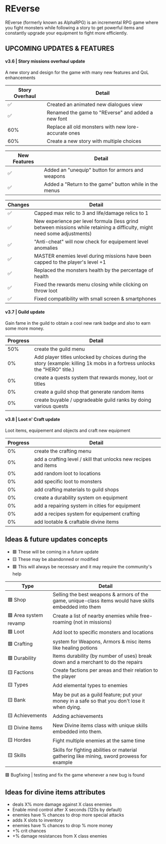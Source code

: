 # REverse
REverse (formerly known as AlphaRPG) is an incremental RPG game where you fight monsters while following a story to get powerful items and constantly upgrade your equipment to fight more efficiently.

## UPCOMING UPDATES & FEATURES

#### v3.6 | Story missions overhaul update
   A new story and design for the game with many new features and QoL enhancements

Story Overhaul  | Detail
------------- | -------------
✅ | Created an animated new dialogues view 
✅ | Renamed the game to "REverse" and added a new font
60%  | Replace all old monsters with new lore-accurate ones
60%  | Create a new story with multiple choices

New Features | Detail
------------- | -------------
✅ | Added an "unequip" button for armors and weapons
✅ | Added a "Return to the game" button while in the menus
  
Changes | Detail
------------- | -------------
✅ | Capped max relic to 3 and life/damage relics to 1 
✅ | New experience per level formula (less grind between missions while retaining a difficulty, might need some adjustments)
✅ | "Anti-cheat" will now check for equipement level anomalies
✅ | MASTER enemies level during missions have been capped to the player's level +1
✅ | Replaced the monsters health by the percentage of health
✅ | Fixed the rewards menu closing while clicking on throw loot 
✅ | Fixed compatibility with small screen & smartphones

#### v3.7 | Guild update
   Gain fame in the guild to obtain a cool new rank badge and also to earn some more money.
     
Progress  | Detail
------------- | -------------
50%  | create the guild menu 
0%   | Add player titles unlocked by choices during the story (example: killing 1k mobs in a fortress unlocks the "HERO" title.)  
0%   | create a quests system that rewards money, loot or titles
0%   | create a guild shop that generate random items 
0%   | create buyable / upgradeable guild ranks by doing various quests

#### v3.8 | Loot n' Craft update
   Loot items, equipement and objects and craft new equipment

Progress  | Detail
------------- | -------------
0%  | create the crafting menu 
0%  | add a crafting level / skill that unlocks new recipes and items
0%  | add random loot to locations
0%  | add specific loot to monsters
0%  | add crafting materials to guild shops 
0%  | create a durability system on equipment 
0%  | add a repairing system in cities for equipment
0%  | add a recipes system for equipement crafting
0%  | add lootable & craftable divine items

## Ideas & future updates concepts

- 🟩 These will be coming in a future update
- 🟨 These may be abandonned or modified 
- 🟪 This will always be necessary and it may require the community's help

Type  | Detail
------------- | -------------
🟩 Shop  | Selling the best weapons & armors of the game, unique-class items would have skills embedded into them
🟩 Area system revamp | Create a list of nearby enemies while free-roaming (not in missions)
🟩 Loot | Add loot to specific monsters and locations
🟩 Crafting | system for Weapons, Armors & misc items like healing potions
🟩 Durability | Items durability (by number of uses) break down and a merchant to do the repairs 
🟨 Factions | Create factions per areas and their relation to the player
🟨 Types | Add elemental types to enemies 
🟨 Bank  | May be put as a guild feature; put your money in a safe so that you don't lose it when dying.
🟨 Achievements | Adding achievements
🟨 Divine items | New Divine items class with unique skills embedded into them.
🟨 Hordes  | Fight multiple enemies at the same time
🟨 Skills  | Skills for fighting abilities or material gathering like mining, sword prowess for example

🟪 Bugfixing | testing and fix the game whenever a new bug is found
                    
## Ideas for divine items attributes

  - deals X% more damage against X class enemies
  - Enable mind control after X seconds (120s by default)
  - enemies have % chances to drop more special attacks
  - adds X slots to inventory
  - enemies have % chances to drop % more money
  - +% crit chances
  - +% damage resistances from X class enemies 
